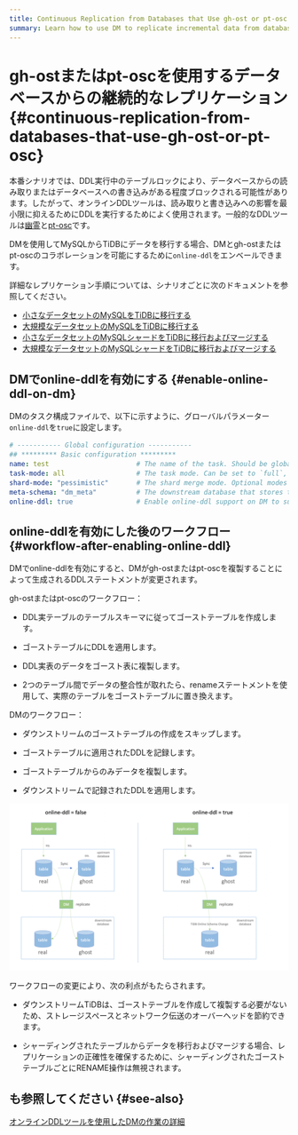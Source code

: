 ```yaml
---
title: Continuous Replication from Databases that Use gh-ost or pt-osc
summary: Learn how to use DM to replicate incremental data from databases that use online DDL tools gh-ost or pt-osc
---
```


# gh-ostまたはpt-oscを使用するデータベースからの継続的なレプリケーション {#continuous-replication-from-databases-that-use-gh-ost-or-pt-osc}

本番シナリオでは、DDL実行中のテーブルロックにより、データベースからの読み取りまたはデータベースへの書き込みがある程度ブロックされる可能性があります。したがって、オンラインDDLツールは、読み取りと書き込みへの影響を最小限に抑えるためにDDLを実行するためによく使用されます。一般的なDDLツールは[幽霊](https://github.com/github/gh-ost)と[pt-osc](https://www.percona.com/doc/percona-toolkit/3.0/pt-online-schema-change.html)です。

DMを使用してMySQLからTiDBにデータを移行する場合、DMとgh-ostまたはpt-oscのコラボレーションを可能にするために`online-ddl`をエンベールできます。

詳細なレプリケーション手順については、シナリオごとに次のドキュメントを参照してください。

-   [小さなデータセットのMySQLをTiDBに移行する](/migrate-small-mysql-to-tidb.md)
-   [大規模なデータセットのMySQLをTiDBに移行する](/migrate-large-mysql-to-tidb.md)
-   [小さなデータセットのMySQLシャードをTiDBに移行およびマージする](/migrate-small-mysql-shards-to-tidb.md)
-   [大規模なデータセットのMySQLシャードをTiDBに移行およびマージする](/migrate-large-mysql-shards-to-tidb.md)

## DMでonline-ddlを有効にする {#enable-online-ddl-on-dm}

DMのタスク構成ファイルで、以下に示すように、グローバルパラメーター`online-ddl`を`true`に設定します。

```yaml
# ----------- Global configuration -----------
## ********* Basic configuration *********
name: test                      # The name of the task. Should be globally unique.
task-mode: all                  # The task mode. Can be set to `full`, `incremental`, or `all`.
shard-mode: "pessimistic"       # The shard merge mode. Optional modes are `pessimistic` and `optimistic`. The `pessimistic` mode is used by default. After understanding the principles and restrictions of the "optimistic" mode, you can set it to the "optimistic" mode.
meta-schema: "dm_meta"          # The downstream database that stores the `meta` information.
online-ddl: true                # Enable online-ddl support on DM to support automatic processing of "gh-ost" and "pt-osc" for the upstream database.
```

## online-ddlを有効にした後のワークフロー {#workflow-after-enabling-online-ddl}

DMでonline-ddlを有効にすると、DMがgh-ostまたはpt-oscを複製することによって生成されるDDLステートメントが変更されます。

gh-ostまたはpt-oscのワークフロー：

-   DDL実テーブルのテーブルスキーマに従ってゴーストテーブルを作成します。

-   ゴーストテーブルにDDLを適用します。

-   DDL実表のデータをゴースト表に複製します。

-   2つのテーブル間でデータの整合性が取れたら、renameステートメントを使用して、実際のテーブルをゴーストテーブルに置き換えます。

DMのワークフロー：

-   ダウンストリームのゴーストテーブルの作成をスキップします。

-   ゴーストテーブルに適用されたDDLを記録します。

-   ゴーストテーブルからのみデータを複製します。

-   ダウンストリームで記録されたDDLを適用します。

![dm-online-ddl](/media/dm/dm-online-ddl.png)

ワークフローの変更により、次の利点がもたらされます。

-   ダウンストリームTiDBは、ゴーストテーブルを作成して複製する必要がないため、ストレージスペースとネットワーク伝送のオーバーヘッドを節約できます。

-   シャーディングされたテーブルからデータを移行およびマージする場合、レプリケーションの正確性を確保するために、シャーディングされたゴーストテーブルごとにRENAME操作は無視されます。

## も参照してください {#see-also}

[オンラインDDLツールを使用したDMの作業の詳細](/dm/feature-online-ddl.md#working-details-for-dm-with-online-ddl-tools)
